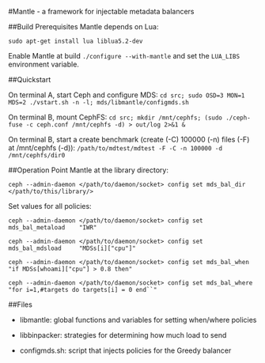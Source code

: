 #Mantle - a framework for injectable metadata balancers

##Build Prerequisites
Mantle depends on Lua:

`sudo apt-get install lua liblua5.2-dev`

Enable Mantle at build `./configure --with-mantle` and set the `LUA_LIBS` environment variable.

##Quickstart

On terminal A, start Ceph and configure MDS: 
`cd src; sudo OSD=3 MON=1 MDS=2 ./vstart.sh -n -l; mds/libmantle/configmds.sh`

On terminal B, mount CephFS: 
`cd src; mkdir /mnt/cephfs; (sudo ./ceph-fuse -c ceph.conf /mnt/cephfs -d) > out/log 2>&1 &`

On terminal B, start a create benchmark (create (-C) 100000 (-n) files (-F) at /mnt/cephfs (-d)):
`/path/to/mdtest/mdtest -F -C -n 100000 -d /mnt/cephfs/dir0`

##Operation
Point Mantle at the library directory:

`ceph --admin-daemon </path/to/daemon/socket> config set mds_bal_dir </path/to/this/library/>`

Set values for all policies:

`ceph --admin-daemon </path/to/daemon/socket> config set mds_bal_metaload    "IWR"`

`ceph --admin-daemon </path/to/daemon/socket> config set mds_bal_mdsload     "MDSs[i]["cpu"]"`

`ceph --admin-daemon </path/to/daemon/socket> config set mds_bal_when        "if MDSs[whoami]["cpu"] > 0.8 then"`

`ceph --admin-daemon </path/to/daemon/socket> config set mds_bal_where       "for i=1,#targets do targets[i] = 0 end``"`

##Files
- libmantle: global functions and variables for setting when/where policies

- libbinpacker: strategies for determining how much load to send

- configmds.sh: script that injects policies for the Greedy balancer
